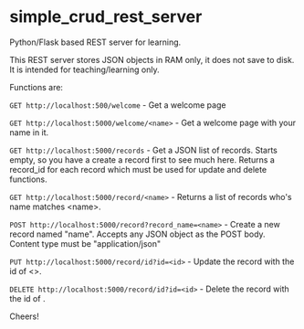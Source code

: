 # simple_crud_rest_server
Python/Flask based REST server for learning.

This REST server stores JSON objects in RAM only, it does not save to disk. It is intended for teaching/learning only. 

Functions are:

  `GET http://localhost:500/welcome` - Get a welcome page

  `GET http://localhost:5000/welcome/<name>` - Get a welcome page with your name in it.
  
  `GET http://localhost:5000/records` - Get a JSON list of records. Starts empty, so you have a create a record first to see much here.
                                    Returns a record_id for each record which must be used for update and delete functions.
  
  `GET http://localhost:5000/record/<name>` - Returns a list of records who's name matches &lt;name&gt;.
 
  `POST http://localhost:5000/record?record_name=<name>` - Create a new record named "name". Accepts any JSON object as the POST body. Content type
                                                        must be "application/json"
  
  `PUT http://localhost:5000/record/id?id=<id>` - Update the record with the id of <<id>>.
  
  `DELETE http://localhost:5000/record/id?id=<id>` - Delete the record with the id of <id>. 
  
  
Cheers!
